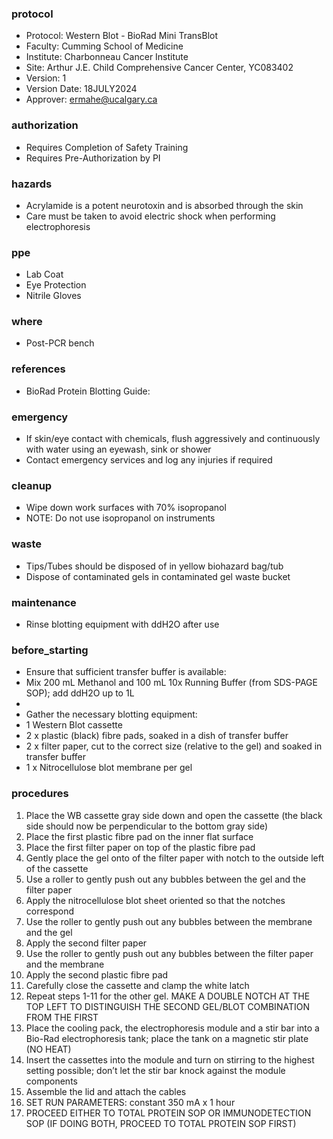 
### protocol
- Protocol: Western Blot - BioRad Mini TransBlot
- Faculty: Cumming School of Medicine
- Institute: Charbonneau Cancer Institute
- Site: Arthur J.E. Child Comprehensive Cancer Center, YC083402
- Version: 1
- Version Date: 18JULY2024
- Approver: ermahe@ucalgary.ca

### authorization
- Requires Completion of Safety Training
- Requires Pre-Authorization by PI

### hazards
- Acrylamide is a potent neurotoxin and is absorbed through the skin
- Care must be taken to avoid electric shock when performing electrophoresis

### ppe
- Lab Coat
- Eye Protection
- Nitrile Gloves

### where
- Post-PCR bench

### references
- BioRad Protein Blotting Guide: 

### emergency
- If skin/eye contact with chemicals, flush aggressively and continuously with water using an eyewash, sink or shower
- Contact emergency services and log any injuries if required

### cleanup
- Wipe down work surfaces with 70% isopropanol
- NOTE: Do not use isopropanol on instruments

### waste
- Tips/Tubes should be disposed of in yellow biohazard bag/tub
- Dispose of contaminated gels in contaminated gel waste bucket

### maintenance
- Rinse blotting equipment with ddH2O after use

### before_starting
- Ensure that sufficient transfer buffer is available:
- Mix 200 mL Methanol and 100 mL 10x Running Buffer (from SDS-PAGE SOP); add ddH2O up to 1L
- 
- Gather the necessary blotting equipment:
- 1 Western Blot cassette
- 2 x plastic (black) fibre pads, soaked in a dish of transfer buffer
- 2 x filter paper, cut to the correct size (relative to the gel) and soaked in transfer buffer
- 1 x Nitrocellulose blot membrane per gel

### procedures
1. Place the WB cassette gray side down and open the cassette (the black side should now be perpendicular to the bottom gray side)
2. Place the first plastic fibre pad on the inner flat surface
3. Place the first filter paper on top of the plastic fibre pad
4. Gently place the gel onto of the filter paper with notch to the outside left of the cassette
5. Use a roller to gently push out any bubbles between the gel and the filter paper
6. Apply the nitrocellulose blot sheet oriented so that the notches correspond
7. Use the roller to gently push out any bubbles between the membrane and the gel
8. Apply the second filter paper
9. Use the roller to gently push out any bubbles between the filter paper and the membrane
10. Apply the second plastic fibre pad
11. Carefully close the cassette and clamp the white latch
12. Repeat steps 1-11 for the other gel. MAKE A DOUBLE NOTCH AT THE TOP LEFT TO DISTINGUISH THE SECOND GEL/BLOT COMBINATION FROM THE FIRST
13. Place the cooling pack, the electrophoresis module and a stir bar into a Bio-Rad electrophoresis tank; place the tank on a magnetic stir plate (NO HEAT)
14. Insert the cassettes into the module and turn on stirring to the highest setting possible; don’t let the stir bar knock against the module components
15. Assemble the lid and attach the cables
16. SET RUN PARAMETERS: constant 350 mA x 1 hour
17. PROCEED EITHER TO TOTAL PROTEIN SOP OR IMMUNODETECTION SOP (IF DOING BOTH, PROCEED TO TOTAL PROTEIN SOP FIRST)
